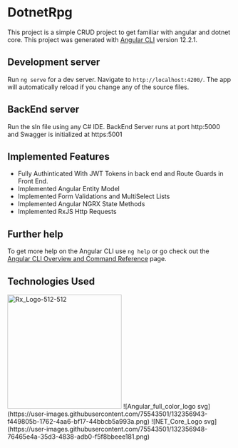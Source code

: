 # DotnetRpg
This project is a simple CRUD project to get familiar with angular and dotnet core.
This project was generated with [Angular CLI](https://github.com/angular/angular-cli) version 12.2.1.

## Development server

Run `ng serve` for a dev server. Navigate to `http://localhost:4200/`. The app will automatically reload if you change any of the source files.

## BackEnd server

Run the sln file using any C# IDE. BackEnd Server runs at port http:5000 and Swagger is initialized at https:5001

## Implemented Features

* Fully Authinticated With JWT Tokens in back end and Route Guards in Front End.
* Implemented Angular Entity Model 
* Implemented Form Validations and MultiSelect Lists
* Implemented Angular NGRX State Methods
* Implemented RxJS Http Requests

## Further help

To get more help on the Angular CLI use `ng help` or go check out the [Angular CLI Overview and Command Reference](https://angular.io/cli) page.

## Technologies Used

<img width="256" alt="Rx_Logo-512-512" src="https://user-images.githubusercontent.com/75543501/132356934-8796b1bb-def5-496a-b5b4-8a5ec23602a2.png">
![Angular_full_color_logo svg](https://user-images.githubusercontent.com/75543501/132356943-f449805b-1762-4aa6-bf17-44bbcb5a993a.png)
![NET_Core_Logo svg](https://user-images.githubusercontent.com/75543501/132356948-76465e4a-35d3-4838-adb0-f5f8bbeee181.png)

